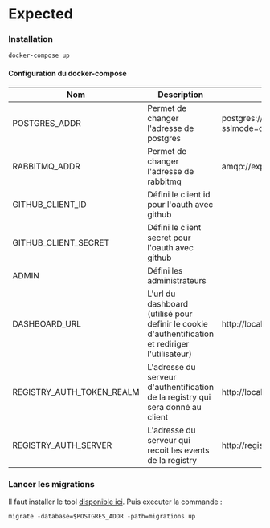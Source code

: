 # Expected

### Installation

```
docker-compose up
```

#### Configuration du docker-compose

| Nom | Description | Valeur par défaut |
| --- | --- | --- |
| POSTGRES_ADDR | Permet de changer l'adresse de postgres | postgres://expected:expected@postgres/expected?sslmode=disable |
| RABBITMQ_ADDR | Permet de changer l'adresse de rabbitmq | amqp://expected:expected@rabbitmq/expected |
| GITHUB_CLIENT_ID | Défini le client id pour l'oauth avec github |  |
| GITHUB_CLIENT_SECRET | Défini le client secret pour l'oauth avec github |  |
| ADMIN | Défini les administrateurs |  |
| DASHBOARD_URL | L'url du dashboard (utilisé pour definir le cookie d'authentification et rediriger l'utilisateur) | http://localhost:8080 |
| REGISTRY_AUTH_TOKEN_REALM | L'adresse du serveur d'authentification de la registry qui sera donné au client | http://localhost:3001/registry/auth |
| REGISTRY_AUTH_SERVER | L'adresse du serveur qui recoit les events de la registry | http://registryhook:3001/registry/hook |

### Lancer les migrations

Il faut installer le tool [disponible ici](https://github.com/golang-migrate/migrate/tree/master/cli).
Puis executer la commande :

```
migrate -database=$POSTGRES_ADDR -path=migrations up
```

